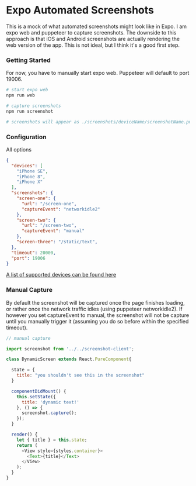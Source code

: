 
# Expo Automated Screenshots

This is a mock of what automated screenshots might look like in Expo. I am expo web and puppeteer to capture screenshots. The downside to this approach is that iOS and Android screenshots are actually rendering the web version of the app. This is not ideal, but I think it's a good first step.


### Getting Started

For now, you have to manually start expo web. Puppeteer will default to port 19006.

```bash
# start expo web
npm run web

# capture screenshots
npm run screenshot

# screenshots will appear as ./screenshots/deviceName/screenshotName.png
```

### Configuration

All options

```json
{
  "devices": [
    "iPhone SE",
    "iPhone 8",
    "iPhone X"
  ],
  "screenshots": {
    "screen-one": {
      "url": "/screen-one",
      "captureEvent": "networkidle2"
    },
    "screen-two": {
      "url": "/screen-two",
      "captureEvent": "manual"
    },
    "screen-three": "/static/text",
  },
  "timeout": 20000,
  "port": 19006
}
```

[A list of supported devices can be found here](https://github.com/GoogleChrome/puppeteer/blob/master/lib/DeviceDescriptors.js)


### Manual Capture
By default the screenshot will be captured once the page finishes loading, or rather once the network traffic idles (using puppeteer networkidle2). If however you set captureEvent to manual, the screenshot will not be capture until you manually trigger it (assuming you do so before within the specified timeout).

```javascript
// manual capture

import screenshot from '../../screenshot-client';

class DynamicScreen extends React.PureComponent{

  state = {
    title: "you shouldn't see this in the screenshot"
  }

  componentDidMount() {
    this.setState({
      title: 'dynamic text!'
    }, () => {
      screenshot.capture();
    });
  }

  render() {
    let { title } = this.state;
    return (
      <View style={styles.container}>
        <Text>{title}</Text>
      </View>
    );
  }
}
```
